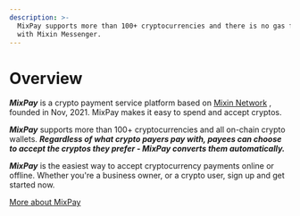 ```yaml
---
description: >-
  MixPay supports more than 100+ cryptocurrencies and there is no gas fee to pay
  with Mixin Messenger.
---
```


# Overview

_**MixPay**_ is a crypto payment service platform based on [Mixin Network](https://mixin.one) , founded in Nov, 2021. MixPay makes it easy to spend and accept cryptos.

_**MixPay**_ supports more than 100+ cryptocurrencies and all on-chain crypto wallets. _**Regardless of what crypto payers pay with, payees can choose to accept the cryptos they prefer - MixPay converts them automatically.**_

_**MixPay**_ is the easiest way to accept cryptocurrency payments online or offline. Whether you're a business owner, or a crypto user, sign up and get started now.

[More about MixPay](about-us/more-about-mixpay.md)
